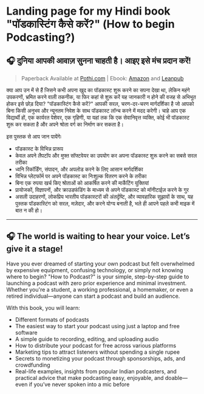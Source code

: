 # Landing page for my Hindi book "पॉडकास्टिंग कैसे करें?" (How to begin Podcasting?)

## 🎧 दुनिया आपकी आवाज़ सुनना चाहती है। आइए इसे मंच प्रदान करें!
> Paperback Available at [Pothi.com](https://store.pothi.com/book/debashish-chakrabarty-%E0%A4%AA%E0%A5%89%E0%A4%A1%E0%A4%95%E0%A4%BE%E0%A4%B8%E0%A5%8D%E0%A4%9F%E0%A4%BF%E0%A4%82%E0%A4%97-%E0%A4%95%E0%A5%88%E0%A4%B8%E0%A5%87-%E0%A4%95%E0%A4%B0%E0%A5%87%E0%A4%82/) | Ebook: [Amazon](https://www.amazon.in/dp/B0F7HVDVHD) and [Leanpub](https://podcasting-guide.netlify.app/#) 

क्या आप उन में से हैं जिसने कभी अपना खुद का पॉडकास्ट शुरू करने का सपना देखा था, लेकिन महंगे उपकरणों, भ्रमित करने वाली तकनीक, या फिर कहां से शुरू करें यह जानकारी न होने की वजह से अभिभूत होकर इसे छोड़ दिया? "पॉडकास्टिंग कैसे करें?" आपकी सरल, चरण-दर-चरण मार्गदर्शिका है जो आपको बिना किसी अनुभव और न्यूनतम निवेश के साथ पॉडकास्ट लॉन्च करने में मदद करेगी। चाहे आप एक विद्यार्थी हों, एक कार्यरत पेशेवर, एक गृहिणी, या यहां तक कि एक सेवानिवृत्त व्यक्ति, कोई भी पॉडकास्ट शुरू कर सकता है और अपने श्रोता वर्ग का निर्माण कर सकता है। 

इस पुस्तक से आप जान पायेंगेः
* पॉडकास्ट के विभिन्न प्रारूप 
* केवल अपने लैपटॉप और मुफ्त सॉफ्टवेयर का उपयोग कर अपना पॉडकास्ट शुरू करने का सबसे सरल तरीका
* ध्वनि रिकॉर्डिंग, संपादन, और अपलोड करने के लिए आसान मार्गदर्शिका
* विभिन्न प्लेटफॉर्म पर अपने पॉडकास्ट का निःशुल्क वितरण करने के तरीका
* बिना एक रुपया खर्च किए श्रोताओं को आकर्षित करने की मार्केटिंग युक्तियां
* प्रायोजकों, विज्ञापनों, और क्राउडफंडिंग के माध्यम से अपने पॉडकास्ट को मॉनीटाईज़ करने के गुर
* असली उदाहरणों, लोकप्रिय भारतीय पॉडकास्टरों की अंतर्दृष्टि, और व्यावहारिक सुझावों के साथ, यह पुस्तक पॉडकास्टिंग को सरल, मज़ेदार, और करने योग्य बनाती है, भले ही आपने पहले कभी माइक में बात न की हो।

***

## 🎧 The world is waiting to hear your voice. Let’s give it a stage!

Have you ever dreamed of starting your own podcast but felt overwhelmed by expensive equipment, confusing technology, or simply not knowing where to begin? "How to Podcast?" is your simple, step-by-step guide to launching a podcast with zero prior experience and minimal investment. Whether you're a student, a working professional, a homemaker, or even a retired individual—anyone can start a podcast and build an audience.

With this book, you will learn:
* Different formats of podcasts
* The easiest way to start your podcast using just a laptop and free software
* A simple guide to recording, editing, and uploading audio
* How to distribute your podcast for free across various platforms
* Marketing tips to attract listeners without spending a single rupee
* Secrets to monetizing your podcast through sponsorships, ads, and crowdfunding
* Real-life examples, insights from popular Indian podcasters, and practical advice that make podcasting easy, enjoyable, and doable—even if you’ve never spoken into a mic before